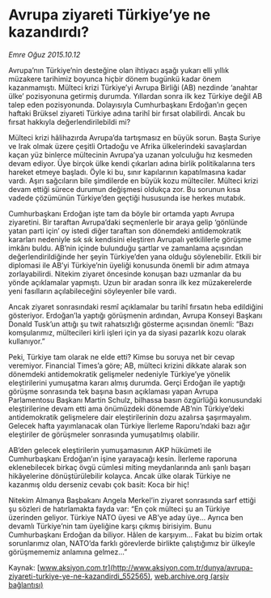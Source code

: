 # Avrupa ziyareti Türkiye’ye ne kazandırdı?

*Emre Oğuz 2015.10.12*

<div class="pNewsDetailMainContent ctx_content" itemprop="articleBody">
 <p>
  Avrupa’nın Türkiye’nin desteğine olan ihtiyacı aşağı yukarı elli yıllık müzakere tarihimiz boyunca hiçbir dönem bugünkü kadar önem kazanmamıştı. Mülteci krizi Türkiye’yi Avrupa Birliği (AB) nezdinde ‘anahtar ülke’ pozisyonuna getirmiş durumda. Yıllardan sonra ilk kez Türkiye değil AB talep eden pozisyonunda. Dolayısıyla Cumhurbaşkanı Erdoğan’ın geçen haftaki Brüksel ziyareti Türkiye adına tarihî bir fırsat olabilirdi. Ancak bu fırsat hakkıyla değerlendirilebildi mi?
 </p>
 <p>
  Mülteci krizi hâlihazırda Avrupa’da tartışmasız en büyük sorun. Başta Suriye ve Irak olmak üzere çeşitli Ortadoğu ve Afrika ülkelerindeki savaşlardan kaçan yüz binlerce mültecinin Avrupa’ya uzanan yolculuğu hız kesmeden devam ediyor. Üye birçok ülke kendi çıkarları adına birlik politikalarına ters hareket etmeye başladı. Öyle ki bu, sınır kapılarının kapatılmasına kadar vardı. Aşırı sağcıların bile şimdilerde en büyük kozu mülteciler. Mülteci krizi devam ettiği sürece durumun değişmesi oldukça zor. Bu sorunun kısa vadede çözümünün Türkiye’den geçtiği hususunda ise herkes mutabık.
 </p>
 <p>
  Cumhurbaşkanı Erdoğan işte tam da böyle bir ortamda yaptı Avrupa ziyaretini. Bir taraftan Avrupa’daki seçmenlerle bir araya gelip ‘gönlünde yatan parti için’ oy istedi diğer taraftan son dönemdeki antidemokratik kararları nedeniyle sık sık kendisini eleştiren Avrupalı yetkililerle görüşme imkânı buldu. AB’nin içinde bulunduğu şartlar ve zamanlama açısından değerlendirildiğinde her şeyin Türkiye’den yana olduğu söylenebilir. Etkili bir diplomasi ile AB’yi Türkiye’nin üyeliği konusunda önemli bir adım atmaya zorlayabilirdi. Nitekim ziyaret öncesinde konuşan bazı uzmanlar da bu yönde açıklamalar yapmıştı. Uzun bir aradan sonra ilk kez müzakerelerde yeni fasılların açılabileceğini söyleyenler bile vardı.
 </p>
 <p>
  Ancak ziyaret sonrasındaki resmî açıklamalar bu tarihî fırsatın heba edildiğini gösteriyor. Erdoğan’la yaptığı görüşmenin ardından, Avrupa Konseyi Başkanı Donald Tusk’un attığı şu twit rahatsızlığı gösterme açısından önemli: “Bazı komşularımız, mültecileri kirli işleri için ya da siyasi pazarlık kozu olarak kullanıyor.”
 </p>
 <p>
  Peki, Türkiye tam olarak ne elde etti? Kimse bu soruya net bir cevap veremiyor. Financial Times’a göre; AB, mülteci krizini dikkate alarak son dönemdeki antidemokratik gelişmeler nedeniyle Türkiye’ye yönelik eleştirilerini yumuşatma kararı almış durumda. Gerçi Erdoğan ile yaptığı görüşme sonrasında tek başına basın açıklaması yapan Avrupa Parlamentosu Başkanı Martin Schulz, bilhassa basın özgürlüğü konusundaki eleştirilerine devam etti ama önümüzdeki dönemde AB’nin Türkiye’deki antidemokratik gelişmelere dair eleştirilerinin dozu azalırsa şaşırmayalım. Gelecek hafta yayımlanacak olan Türkiye İlerleme Raporu’ndaki bazı ağır eleştiriler de görüşmeler sonrasında yumuşatılmış olabilir.
 </p>
 <p>
  AB’den gelecek eleştirilerin yumuşamasının AKP hükümeti ile Cumhurbaşkanı Erdoğan’ın işine yarayacağı kesin. İlerleme raporuna eklenebilecek birkaç övgü cümlesi miting meydanlarında anlı şanlı başarı hikâyelerine dönüştürülebilir kolayca. Ancak ülke olarak Türkiye ne kazanmış oldu derseniz cevabı çok basit: Koca bir hiç!
 </p>
 <p>
  Nitekim Almanya Başbakanı Angela Merkel’in ziyaret sonrasında sarf ettiği şu sözleri de hatırlamakta fayda var: “En çok mülteci şu an Türkiye üzerinden geliyor. Türkiye NATO üyesi ve AB’ye aday üye... Ayrıca ben devamlı Türkiye’nin tam üyeliğine karşı çıkmış birisiyim. Bunu Cumhurbaşkanı Erdoğan da biliyor. Hâlen de karşıyım... Fakat bu bizim ortak sorunlarımız olan, NATO’da farklı görevlerde birlikte çalıştığımız bir ülkeyle görüşmememiz anlamına gelmez...”
 </p>
</div>


Kaynak: [www.aksiyon.com.tr](http://www.aksiyon.com.tr/dunya/avrupa-ziyareti-turkiye-ye-ne-kazandirdi_552565), [web.archive.org (arşiv bağlantısı)](http://web.archive.org/web/20160204070456/http://www.aksiyon.com.tr/dunya/avrupa-ziyareti-turkiye-ye-ne-kazandirdi_552565)
